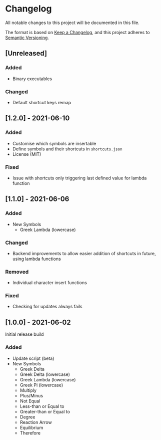 # Changelog
All notable changes to this project will be documented in this file.

The format is based on [Keep a Changelog](https://keepachangelog.com/en/1.0.0/),
and this project adheres to [Semantic Versioning](https://semver.org/spec/v2.0.0.html).

## [Unreleased]
### Added
- Binary executables

### Changed
- Default shortcut keys remap

## [1.2.0] - 2021-06-10
### Added
- Customise which symbols are insertable
- Define symbols and their shortcuts in `shortcuts.json`
- License (MIT)

### Fixed
- Issue with shortcuts only triggering last defined value for lambda function

## [1.1.0] - 2021-06-06
### Added
- New Symbols
  - Greek Lambda (lowercase)

### Changed
- Backend improvements to allow easier addition of shortcuts in future, using lambda functions

### Removed
- Individual character insert functions

### Fixed
- Checking for updates always fails

## [1.0.0] - 2021-06-02
Initial release build
### Added
- Update script (beta)
- New Symbols
  - Greek Delta
  - Greek Delta (lowercase)
  - Greek Lambda (lowercase)
  - Greek Pi (lowercase)
  - Multiply
  - Plus/Minus
  - Not Equal
  - Less-than or Equal to
  - Greater-than or Equal to
  - Degree
  - Reaction Arrow
  - Equilibrium
  - Therefore
